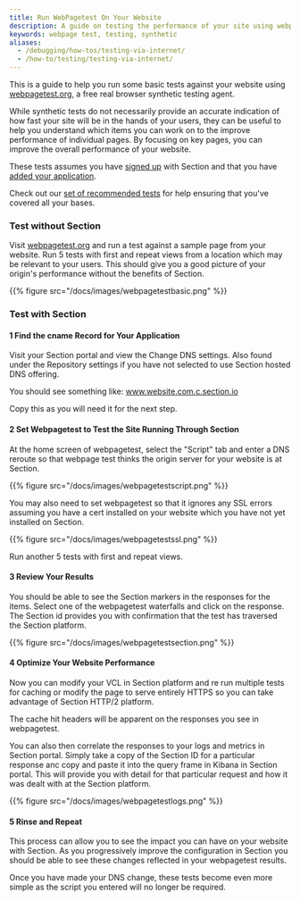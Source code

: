 ```yaml
---
title: Run WebPagetest On Your Website
description: A guide on testing the performance of your site using webpagetest.
keywords: webpage test, testing, synthetic
aliases:
  - /debugging/how-tos/testing-via-internet/
  - /how-to/testing/testing-via-internet/
---
```


This is a guide to help you run some basic tests against your website using [webpagetest.org](http://webpagetest.org), a free real browser synthetic testing agent.

While synthetic tests do not necessarily provide an accurate indication of how fast your site will be in the hands of your users, they can be useful to help you understand which items you can work on to the improve performance of individual pages. By focusing on key pages, you can improve the overall performance of your website.

These tests assumes you have [signed up](https://www.section.io/sign-up) with Section and that you have [added your application](https://www.section.io/docs/create-application/).

Check out our [set of recommended tests](/docs/how-to/testing-effectively/) for help ensuring that you've covered all your bases.

### Test without Section

Visit [webpagetest.org](http://webpagetest.org) and run a test against a sample page from your website. Run 5 tests with first and repeat views from a location which may be relevant to your users. This should give you a good picture of your origin's performance without the benefits of Section.

{{% figure src="/docs/images/webpagetestbasic.png" %}}

### Test with Section

#### **1  Find the cname Record for Your Application**

Visit your Section portal and view the Change DNS settings. Also found under the Repository settings if you have not selected to use Section hosted DNS offering.

You should see something like:    www.website.com.c.section.io

Copy this as you will need it for the next step.

#### **2  Set Webpagetest to Test the Site Running Through Section**

At the home screen of webpagetest, select the "Script" tab and enter a DNS reroute so that webpage test thinks the origin server for your website is at Section.

{{% figure src="/docs/images/webpagetestscript.png" %}}

You may also need to set webpagetest so that it ignores any SSL errors assuming you have a cert installed on your website which you have not yet installed on Section.

{{% figure src="/docs/images/webpagetestssl.png" %}}

Run another 5 tests with first and repeat views.

#### **3 Review Your Results**

You should be able to see the Section markers in the responses for the items.  Select one of the webpagetest waterfalls and click on the response.  The Section id provides you with confirmation that the test has traversed the Section platform.

{{% figure src="/docs/images/webpagetestsection.png" %}}

#### **4 Optimize Your Website Performance**

Now you can modify your VCL in Section platform and re run multiple tests for caching or modify the page to serve entirely HTTPS so you can take advantage of Section HTTP/2 platform.

The cache hit headers will be apparent on the responses you see in webpagetest.

You can also then correlate the responses to your logs and metrics in Section portal.  Simply take a copy of the Section ID for a particular response anc copy and paste it into the query frame in Kibana in Section portal.  This will provide you with detail for that particular request and how it was dealt with at the Section platform.

{{% figure src="/docs/images/webpagetestlogs.png" %}}


#### **5 Rinse and Repeat**

This process can allow you to see the impact you can have on your website with Section.  As you progressively improve the configuration in Section you should be able to see these changes reflected in your webpagetest results.

Once you have made your DNS change, these tests become even more simple as the script you entered will no longer be required.
